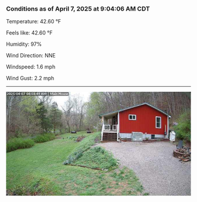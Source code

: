 ### Conditions as of April 7, 2025 at 9:04:06 AM CDT 

Temperature: 42.60 &deg;F

Feels like: 42.60 &deg;F

Humidity: 97%

Wind Direction: NNE

Windspeed: 1.6 mph

Wind Gust: 2.2 mph

---

<img src="./images/latest.jpeg"/>

